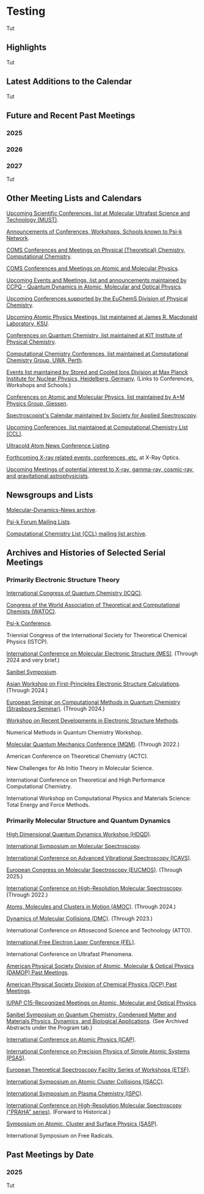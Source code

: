 <head>
  <link rel="stylesheet" href="assets/style.css">
</head>

# Testing

Tut
## Highlights

Tut

## Latest Additions to the Calendar

Tut

## Future and Recent Past Meetings

### 2025

### 2026

### 2027

Tut

## Other Meeting Lists and Calendars

[Upcoming Scientific Conferences, list at Molecular Ultrafast Science and Technology (MUST)](http://www.nccr-must.ch/conferences/upcoming_105.html).

[Announcements of Conferences, Workshops, Schools known to Psi-k Network](https://psi-k.net/events/).

[COMS Conferences and Meetings on Physical (Theoretical) Chemistry, Computational Chemistry](https://conference-service.com/conferences/physical-chemistry.html).

[COMS Conferences and Meetings on Atomic and Molecular Physics](https://conference-service.com/conferences/atomic-and-molecular-physics.html).

[Upcoming Events and Meetings, list and announcements maintained by CCPQ - Quantum Dynamics in Atomic, Molecular and Optical Physics](https://www.ccpq.ac.uk/node/20).

[Upcoming Conferences supported by the EuChemS Division of Physical Chemistry](https://www.euchems.eu/divisions/physical-chemistry-2/conferences/).

[Upcoming Atomic Physics Meetings, list maintained at James R. Macdonald Laboratory, KSU](https://jrm.phys.ksu.edu/meetings.html).

[Conferences on Quantum Chemistry, list maintained at KIT Institute of Physical Chemistry](https://www.ipc.kit.edu/theochem/english/).

[Computational Chemistry Conferences, list maintained at Computational Chemistry Group, UWA, Perth](https://www.chemtheorist.com/comp-chem-conf.html).

[Events list maintained by Stored and Cooled Ions Division at Max Planck Institute for Nuclear Physics, Heidelberg, Germany](https://www.mpi-hd.mpg.de/mpi/en/research/scientific-divisions-and-groups/stored-and-cooled-ions/events). (Links to Conferences, Workshops and Schools.)

[Conferences on Atomic and Molecular Physics, list maintained by A+M Physics Group, Giessen](https://www.uni-giessen.de/fbz/fb07/fachgebiete/physik/institute/ipi/raumfahrtphysik/plasma-raumfahrtphysik/atom-und-molekuelphysik/konferenzen).

[Spectroscopist's Calendar maintained by Society for Applied Spectroscopy](https://www.s-a-s.org/4DCGI/cms/review.html?Action=CMS_Document&DocID=95&MenuKey=newsletter).

[Upcoming Conferences, list maintained at Computational Chemistry List (CCL)](http://www.ccl.net/chemistry/announcements/conferences/).

[Ultracold Atom News Conference Listing](https://ucan.physics.utoronto.ca/conferences/).

[Forthcoming X-ray related events, conferences, etc.](http://www.x-ray-optics.de/index.php/en/startseite-en/events) at X-Ray Optics.

[Upcoming Meetings of potential interest to X-ray, gamma-ray, cosmic-ray, and gravitational astrophysicists](https://heasarc.gsfc.nasa.gov/docs/heasarc/meetings.html).

## Newsgroups and Lists

[Molecular-Dynamics-News archive](https://www.jiscmail.ac.uk/cgi-bin/wa-jisc.exe?A0=MOLECULAR-DYNAMICS-NEWS ).

[Psi-k Forum Mailing Lists](https://psi-k.net/list/).

[Computational Chemistry List (CCL) mailing list archive](http://www.ccl.net/chemistry/resources/messages/).

## Archives and Histories of Selected Serial Meetings

### Primarily Electronic Structure Theory

[International Congress of Quantum Chemistry (ICQC)](https://www.iaqms.org/congress.php).

[Congress of the World Association of Theoretical and Computational Chemists (WATOC)](https://watoc.net/watoc.congress.html).

[Psi-k Conference](https://psi-k.net/conference/).

Triennial Congress of the International Society for Theoretical Chemical Physics (ISTCP).

[International Conference on Molecular Electronic Structure (MES)](https://www.mes2024.it/). (Through 2024 and very brief.)

[Sanibel Symposium](https://sanibelsymposium.qtp.ufl.edu/history/).

[Asian Workshop on First-Principles Electronic Structure Calculations](https://sites.google.com/view/asian-25/history). (Through 2024.)

[European Seminar on Computational Methods in Quantum Chemistry (Strasbourg Seminar)](https://www.escmqc2024.com/history). (Through 2024.)

[Workshop on Recent Developments in Electronic Structure Methods](http://mcc.illinois.edu/workshops/electronicstructure/).

Numerical Methods in Quantum Chemistry Workshop.

[Molecular Quantum Mechanics Conference (MQM)](https://www.mqm2022.org/history/). (Through 2022.)

American Conference on Theoretical Chemistry (ACTC).

New Challenges for Ab Initio Theory in Molecular Science.

International Conference on Theoretical and High Performance Computational Chemistry.

International Workshop on Computational Physics and Materials Science: Total Energy and Force Methods.

### Primarily Molecular Structure and Quantum Dynamics

[High Dimensional Quantum Dynamics Workshop (HDQD)](https://qdn.cnrs.fr/?page_id=44).

[International Symposium on Molecular Spectroscopy](https://isms.illinois.edu/Archive.php).

[International Conference on Advanced Vibrational Spectroscopy (ICAVS)](https://icavs.org/about-icavs/history-of-icavs).

[European Congress on Molecular Spectroscopy (EUCMOS)](https://eucmos2025.uwr.edu.pl/en/strona-glowna2-2/history/). (Through 2025.)

[International Conference on High-Resolution Molecular Spectroscopy](https://web.archive.org/web/20230308033707/http://www.chem.uni-wuppertal.de/conference/). (Through 2022.)

[Atoms, Molecules and Clusters in Motion (AMOC)](https://amoc2024.sciencesconf.org/). (Through 2024.)

[Dynamics of Molecular Collisions (DMC)](https://sites.mst.edu/28th-dmc/about/). (Through 2023.)

International Conference on Attosecond Science and Technology (ATTO).

[International Free Electron Laser Conference (FEL)](https://inspirehep.net/conferences?sort=dateasc&size=1000&page=1&start_date=all&q=series.name%3A%22FEL%22).

International Conference on Ultrafast Phenomena.

[American Physical Society Division of Atomic, Molecular & Optical Physics (DAMOP) Past Meetings](https://engage.aps.org/damop/meetings/past-meetings).

[American Physical Society Division of Chemical Physics (DCP) Past Meetings](https://engage.aps.org/dcp/meetings/archives).

[IUPAP C15-Recognized Meetings on Atomic, Molecular and Optical Physics](https://iupap.org/who-we-are/internal-organization/commissions/c15-atomic-molecular-and-optical-physics/c15-conferences-and-meetings/).

[Sanibel Symposium on Quantum Chemistry, Condensed Matter and Materials Physics, Dynamics, and Biological Applications](https://sanibelsymposium.qtp.ufl.edu/). (See Archived Abstracts under the Program tab.)

[International Conference on Atomic Physics (ICAP)](https://conference.physics.utoronto.ca/event/1/page/2-previous-icaps).

[International Conference on Precision Physics of Simple Atomic Systems (PSAS)](http://psas2020.csp.escience.cn/dct/page/70051).

[European Theoretical Spectroscopy Facility Series of Workshops (ETSF)](https://www.etsf.eu/ETSF_Workshops).

[International Symposium on Atomic Cluster Collisions (ISACC)](https://www.isacc-portal.org/node/1).

[International Symposium on Plasma Chemistry (ISPC)](https://www.ispc-conference.org/index.php/proceedings).

[International Conference on High-Resolution Molecular Spectroscopy ("PRAHA" series)](http://www.chem.uni-wuppertal.de/conference/). (Forward to Historical.)

[Symposium on Atomic, Cluster and Surface Physics (SASP)](https://www.uibk.ac.at/sasp/).

International Symposium on Free Radicals.

## Past Meetings by Date

### 2025

Tut
